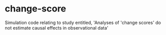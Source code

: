 # change-score
Simulation code relating to study entitled, 'Analyses of 'change scores' do not estimate causal effects in observational data'
